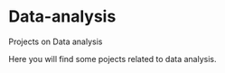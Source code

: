 # Data-analysis
Projects on Data analysis

Here you will find some pojects related to data analysis.

